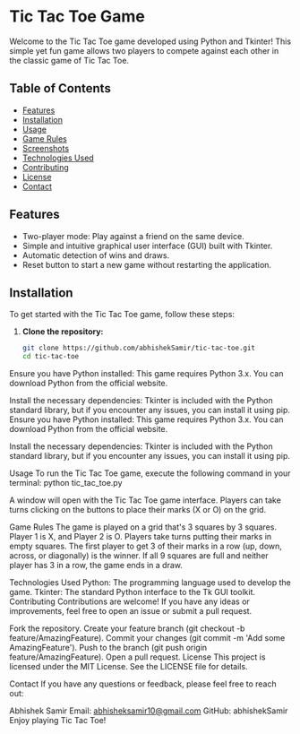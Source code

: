 # Tic Tac Toe Game

Welcome to the Tic Tac Toe game developed using Python and Tkinter! This simple yet fun game allows two players to compete against each other in the classic game of Tic Tac Toe.

## Table of Contents

- [Features](#features)
- [Installation](#installation)
- [Usage](#usage)
- [Game Rules](#game-rules)
- [Screenshots](#screenshots)
- [Technologies Used](#technologies-used)
- [Contributing](#contributing)
- [License](#license)
- [Contact](#contact)

## Features

- Two-player mode: Play against a friend on the same device.
- Simple and intuitive graphical user interface (GUI) built with Tkinter.
- Automatic detection of wins and draws.
- Reset button to start a new game without restarting the application.

## Installation

To get started with the Tic Tac Toe game, follow these steps:

1. **Clone the repository:**

   ```bash
   git clone https://github.com/abhishekSamir/tic-tac-toe.git
   cd tic-tac-toe
Ensure you have Python installed:
This game requires Python 3.x. You can download Python from the official website.

Install the necessary dependencies:
Tkinter is included with the Python standard library, but if you encounter any issues, you can install it using pip.
Ensure you have Python installed:
This game requires Python 3.x. You can download Python from the official website.

Install the necessary dependencies:
Tkinter is included with the Python standard library, but if you encounter any issues, you can install it using pip.

Usage
To run the Tic Tac Toe game, execute the following command in your terminal:
python tic_tac_toe.py


A window will open with the Tic Tac Toe game interface. Players can take turns clicking on the buttons to place their marks (X or O) on the grid.

Game Rules
The game is played on a grid that's 3 squares by 3 squares.
Player 1 is X, and Player 2 is O. Players take turns putting their marks in empty squares.
The first player to get 3 of their marks in a row (up, down, across, or diagonally) is the winner.
If all 9 squares are full and neither player has 3 in a row, the game ends in a draw.

Technologies Used
Python: The programming language used to develop the game.
Tkinter: The standard Python interface to the Tk GUI toolkit.
Contributing
Contributions are welcome! If you have any ideas or improvements, feel free to open an issue or submit a pull request.

Fork the repository.
Create your feature branch (git checkout -b feature/AmazingFeature).
Commit your changes (git commit -m 'Add some AmazingFeature').
Push to the branch (git push origin feature/AmazingFeature).
Open a pull request.
License
This project is licensed under the MIT License. See the LICENSE file for details.

Contact
If you have any questions or feedback, please feel free to reach out:

Abhishek Samir
Email: abhisheksamir10@gmail.com
GitHub: abhishekSamir
Enjoy playing Tic Tac Toe!